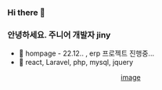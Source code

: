 ### Hi there 👋

<!--
**jinyDuo/jinyDuo** is a ✨ _special_ ✨ repository because its `README.md` (this file) appears on your GitHub profile.

Here are some ideas to get you started:

- 🔭 I’m currently working on ...
- 🌱 I’m currently learning ...
- 👯 I’m looking to collaborate on ...
- 🤔 I’m looking for help with ...
- 💬 Ask me about ...
- 📫 How to reach me: ...
- 😄 Pronouns: ...
- ⚡ Fun fact: ...
-->

<h3 align-"center"> 안녕하세요. 주니어 개발자 jiny </h3>

- 🔭 hompage - 22.12.. , erp 프로젝트 진행중...
- 🌱 react, Laravel, php, mysql, jquery

<p align="center">
<a href="#" target="_blank">image</a>
</p>
